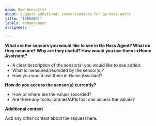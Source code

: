 ```yaml
---
name: New Sensor(s)
about: Suggest additional sensor/sensors for Go Hass Agent
title: "[SENSOR]"
labels: enhancement
assignees: ''

---
```


**What are the sensors you would like to see in Go Hass Agent? What do they measure? Why are they useful? How would you use them in Home Assistant?**

- A clear description of the sensor(s) you would like to see added.
- What is measured/recorded by the sensor(s)?
- How you would use them in Home Assistant?

**How do you access the sensor(s) currently?**

- How or where are the values recorded?
- Are there any tools/libraries/APIs that can access the values?

**Additional context**

Add any other context about the request here.
